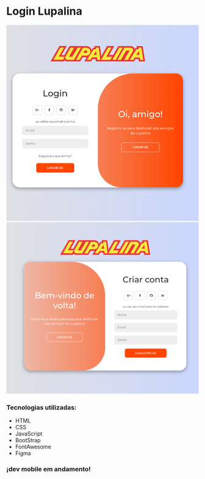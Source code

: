 <h1>Login Lupalina</h2>
<img src="./Screenshot_20240801-192034.png" />
<img src="Screenshot_20240801-200856.png" width:25%/>
<h3>Tecnologias utilizadas: </h3>
<ul>
  <li>HTML</li>
  <li>CSS</li>
  <li>JavaScript</li>
  <li>BootStrap</li>
  <li>FontAwesome</li>
  <li>Figma</li>
</ul>
<h3>¡dev mobile em andamento!</h3>

